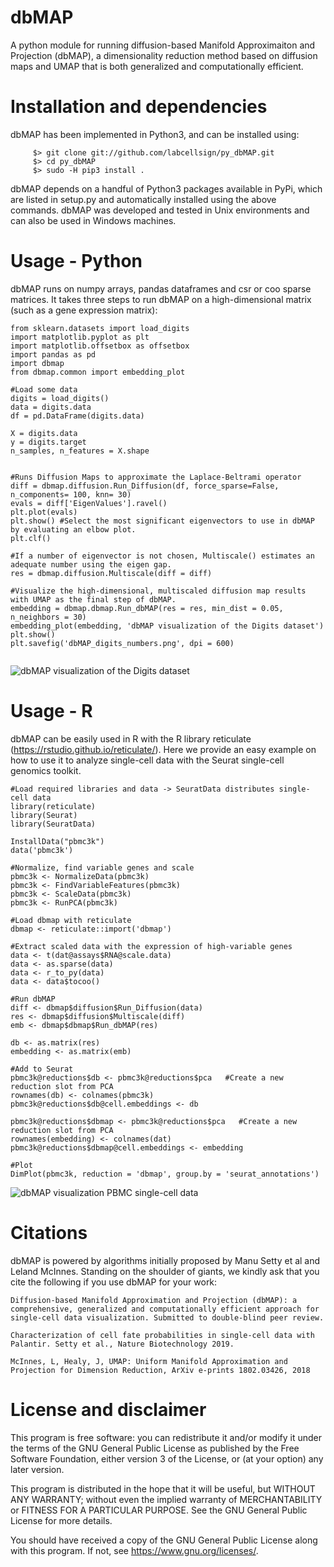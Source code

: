 # dbMAP
A python module for running diffusion-based Manifold Approximaiton and Projection (dbMAP), a dimensionality reduction method based on diffusion maps and UMAP that is both generalized and computationally efficient.


# Installation and dependencies

   dbMAP has been implemented in Python3, and can be installed using:
```
     $> git clone git://github.com/labcellsign/py_dbMAP.git
     $> cd py_dbMAP
     $> sudo -H pip3 install .
```
   dbMAP depends on a handful of Python3 packages available in PyPi, which are listed in setup.py and automatically installed using the above commands. dbMAP was developed and tested in Unix environments and can also be used in Windows machines.

# Usage - Python

  dbMAP runs on numpy arrays, pandas dataframes and csr or coo sparse matrices. It takes three steps to run dbMAP on a high-dimensional matrix (such as a gene expression matrix):
        
  ```
  from sklearn.datasets import load_digits
import matplotlib.pyplot as plt
import matplotlib.offsetbox as offsetbox
import pandas as pd
import dbmap
from dbmap.common import embedding_plot

#Load some data
digits = load_digits()
data = digits.data
df = pd.DataFrame(digits.data)

X = digits.data
y = digits.target
n_samples, n_features = X.shape


#Runs Diffusion Maps to approximate the Laplace-Beltrami operator
diff = dbmap.diffusion.Run_Diffusion(df, force_sparse=False, n_components= 100, knn= 30)
evals = diff['EigenValues'].ravel()
plt.plot(evals) 
plt.show() #Select the most significant eigenvectors to use in dbMAP by evaluating an elbow plot. 
plt.clf()

#If a number of eigenvector is not chosen, Multiscale() estimates an adequate number using the eigen gap. 
res = dbmap.diffusion.Multiscale(diff = diff)  

#Visualize the high-dimensional, multiscaled diffusion map results with UMAP as the final step of dbMAP.
embedding = dbmap.dbmap.Run_dbMAP(res = res, min_dist = 0.05, n_neighbors = 30)
embedding_plot(embedding, 'dbMAP visualization of the Digits dataset')
plt.show()
plt.savefig('dbMAP_digits_numbers.png', dpi = 600)
   
  ```
  
  ![dbMAP visualization of the Digits dataset](https://github.com/davisidarta/py_dbMAP/blob/master/dbMAP_digits_numbers.png)


# Usage - R

dbMAP can be easily used in R with the R library reticulate (https://rstudio.github.io/reticulate/). Here we provide an easy example on how to use it to analyze single-cell data with the Seurat single-cell genomics toolkit.

  ```
  #Load required libraries and data -> SeuratData distributes single-cell data
  library(reticulate)
  library(Seurat)
  library(SeuratData)
  
  InstallData("pbmc3k")
  data('pbmc3k')
  
  #Normalize, find variable genes and scale
  pbmc3k <- NormalizeData(pbmc3k)
  pbmc3k <- FindVariableFeatures(pbmc3k)
  pbmc3k <- ScaleData(pbmc3k)
  pbmc3k <- RunPCA(pbmc3k)
  
  #Load dbmap with reticulate
  dbmap <- reticulate::import('dbmap')
  
  #Extract scaled data with the expression of high-variable genes
  data <- t(dat@assays$RNA@scale.data) 
  data <- as.sparse(data)
  data <- r_to_py(data)
  data <- data$tocoo()
   
  #Run dbMAP
  diff <- dbmap$diffusion$Run_Diffusion(data)
  res <- dbmap$diffusion$Multiscale(diff)
  emb <- dbmap$dbmap$Run_dbMAP(res)
  
  db <- as.matrix(res)
  embedding <- as.matrix(emb)
  
  #Add to Seurat
  pbmc3k@reductions$db <- pbmc3k@reductions$pca   #Create a new reduction slot from PCA
  rownames(db) <- colnames(pbmc3k)
  pbmc3k@reductions$db@cell.embeddings <- db
  
  pbmc3k@reductions$dbmap <- pbmc3k@reductions$pca   #Create a new reduction slot from PCA
  rownames(embedding) <- colnames(dat)
  pbmc3k@reductions$dbmap@cell.embeddings <- embedding
  
  #Plot
  DimPlot(pbmc3k, reduction = 'dbmap', group.by = 'seurat_annotations')
 
  ```
  
  ![dbMAP visualization PBMC single-cell data](https://github.com/davisidarta/py_dbMAP/blob/master/dbMAP_idents-1.png)


# Citations

dbMAP is powered by algorithms initially proposed by Manu Setty et al and Leland McInnes. Standing on the shoulder of giants, we kindly ask that you cite the following if you use dbMAP for your work:

```
Diffusion-based Manifold Approximation and Projection (dbMAP): a comprehensive, generalized and computationally efficient approach for single-cell data visualization. Submitted to double-blind peer review.

Characterization of cell fate probabilities in single-cell data with Palantir. Setty et al., Nature Biotechnology 2019.

McInnes, L, Healy, J, UMAP: Uniform Manifold Approximation and Projection for Dimension Reduction, ArXiv e-prints 1802.03426, 2018
```

# License and disclaimer

This program is free software: you can redistribute it and/or modify it under the terms of the GNU General Public License as published by the Free Software Foundation, either version 3 of the License, or (at your option) any later version.

This program is distributed in the hope that it will be useful, but WITHOUT ANY WARRANTY; without even the implied warranty of MERCHANTABILITY or FITNESS FOR A PARTICULAR PURPOSE. See the GNU General Public License for more details.

You should have received a copy of the GNU General Public License along with this program. If not, see https://www.gnu.org/licenses/.
